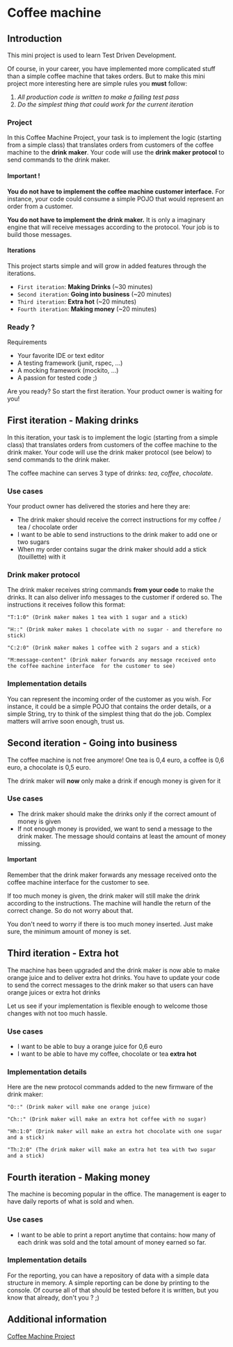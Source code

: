 # Coffee machine

## Introduction

This mini project is used to learn Test Driven Development.

Of course, in your career, you have implemented more complicated stuff than a simple coffee machine that takes orders.
But to make this mini project more interesting here are simple rules you **must** follow:

1. *All production code is written to make a failing test pass*
2. *Do the simplest thing that could work for the current iteration*

### Project

In this Coffee Machine Project, your task is to implement the logic (starting from a simple class) that translates
orders from customers of the coffee machine to the **drink maker**.
Your code will use the **drink maker protocol** to send commands to the drink maker. 

#### Important !

**You do not have to implement the coffee machine customer interface.**
For instance, your code could consume a simple POJO that would represent an order from a customer.

**You do not have to implement the drink maker.**
It is only a imaginary engine that will receive messages according to the protocol. Your job is to build those messages.

#### Iterations

This project starts simple and will grow in added features through the iterations.

- `First iteration`: **Making Drinks** (~30 minutes)
- `Second iteration`: **Going into business** (~20 minutes)
- `Third iteration`: **Extra hot** (~20 minutes)
- `Fourth iteration`: **Making money** (~20 minutes)

### Ready ?

Requirements

- Your favorite IDE or text editor
- A testing framework (junit, rspec, ...)
- A mocking framework (mockito, ...)
- A passion for tested code ;)

Are you ready? So start the first iteration. Your product owner is waiting for you!


## First iteration - Making drinks

In this iteration, your task is to implement the logic (starting from a simple class) that translates orders
from customers of the coffee machine to the drink maker.
Your code will use the drink maker protocol (see below) to send commands to the drink maker.

The coffee machine can serves 3 type of drinks: *tea*, *coffee*, *chocolate*.

### Use cases

Your product owner has delivered the stories and here they are:

- The drink maker should receive the correct instructions for my coffee / tea / chocolate order
- I want to be able to send instructions to the drink maker to add one or two sugars
- When my order contains sugar the drink maker should add a stick (touillette) with it

### Drink maker protocol

The drink maker receives string commands **from your code** to make the drinks.
It can also deliver info messages to the customer if ordered so. The instructions it receives follow this format:

```
"T:1:0" (Drink maker makes 1 tea with 1 sugar and a stick)
```

```
"H::" (Drink maker makes 1 chocolate with no sugar - and therefore no stick)
```

```
"C:2:0" (Drink maker makes 1 coffee with 2 sugars and a stick)
```

```
"M:message-content" (Drink maker forwards any message received onto the coffee machine interface  for the customer to see)
```

### Implementation details

You can represent the incoming order of the customer as you wish.
For instance, it could be a simple POJO that contains the order details, or a simple String,
try to think of the simplest thing that do the job. Complex matters will arrive soon enough, trust us.


## Second iteration - Going into business

The coffee machine is not free anymore! One tea is 0,4 euro, a coffee is 0,6 euro, a chocolate is 0,5 euro.

The drink maker will **now** only make a drink if enough money is given for it

### Use cases

- The drink maker should make the drinks only if the correct amount of money is given
- If not enough money is provided, we want to send a message to the drink maker.
The message should contains at least the amount of money missing.

#### Important

Remember that the drink maker forwards any message received onto the coffee machine interface for the customer to see.

If too much money is given, the drink maker will still make the drink according to the instructions.
The machine will handle the return of the correct change. So do not worry about that.

You don't need to worry if there is too much money inserted. Just make sure, the minimum amount of money is set.


## Third iteration - Extra hot

The machine has been upgraded and the drink maker is now able to make orange juice and to deliver extra hot drinks.
You have to update your code to send the correct messages to the drink maker so that users can have orange juices or extra hot drinks

Let us see if your implementation is flexible enough to welcome those changes with not too much hassle.

### Use cases

- I want to be able to buy a orange juice for 0,6 euro
- I want to be able to have my coffee, chocolate or tea **extra hot**

### Implementation details

Here are the new protocol commands added to the new firmware of the drink maker:

```
"O::" (Drink maker will make one orange juice)
```

```
"Ch::" (Drink maker will make an extra hot coffee with no sugar)
```

```
"Hh:1:0" (Drink maker will make an extra hot chocolate with one sugar and a stick)
```

```
"Th:2:0" (The drink maker will make an extra hot tea with two sugar and a stick)
```


## Fourth iteration - Making money

The machine is becoming popular in the office. The management is eager to have daily reports of what is sold and when.

### Use cases

-  I want to be able to print a report anytime that contains:
how many of each drink was sold and the total amount of money earned so far.

### Implementation details

For the reporting, you can have a repository of data with a simple data structure in memory.
A simple reporting can be done by printing to the console.
Of course all of that should be tested before it is written, but you know that already, don't you ? ;)


## Additional information

[Coffee Machine Project](http://simcap.github.io/coffeemachine/index.html)
